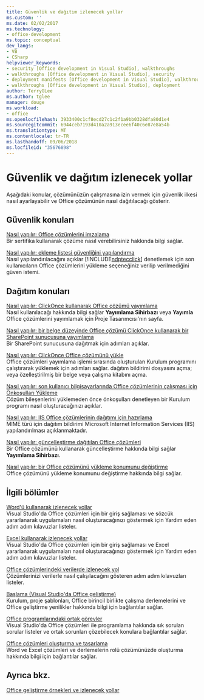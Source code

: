 ```yaml
---
title: Güvenlik ve dağıtım izlenecek yollar
ms.custom: ''
ms.date: 02/02/2017
ms.technology:
- office-development
ms.topic: conceptual
dev_langs:
- VB
- CSharp
helpviewer_keywords:
- security [Office development in Visual Studio], walkthroughs
- walkthroughs [Office development in Visual Studio], security
- deployment manifests [Office development in Visual Studio], walkthroughs
- walkthroughs [Office development in Visual Studio], deployment
author: TerryGLee
ms.author: tglee
manager: douge
ms.workload:
- office
ms.openlocfilehash: 3933400c1cf8ecd27c1c2f1a9bb0328dfa80d1e4
ms.sourcegitcommit: 6944ceb7193d410a2a913ecee6f40c6e87e8a54b
ms.translationtype: MT
ms.contentlocale: tr-TR
ms.lasthandoff: 09/06/2018
ms.locfileid: "35676898"
---
```

# <a name="security-and-deployment-walkthroughs"></a>Güvenlik ve dağıtım izlenecek yollar
  Aşağıdaki konular, çözümünüzün çalışmasına izin vermek için güvenlik ilkesi nasıl ayarlayabilir ve Office çözümünün nasıl dağıtılacağı gösterir.  
  
## <a name="security-topics"></a>Güvenlik konuları  
 [Nasıl yapılır: Office çözümlerini imzalama](../vsto/how-to-sign-office-solutions.md)  
 Bir sertifika kullanarak çözüme nasıl verebilirsiniz hakkında bilgi sağlar.  
  
 [Nasıl yapılır: ekleme listesi güvenliğini yapılandırma](../vsto/how-to-configure-inclusion-list-security.md)  
 Nasıl yapılandırılacağını açıklar [!INCLUDE[ndptecclick](../vsto/includes/ndptecclick-md.md)] denetlemek için son kullanıcıların Office çözümlerini yükleme seçeneğiniz verilip verilmediğini güven istemi.  
  
## <a name="deployment-topics"></a>Dağıtım konuları  
 [Nasıl yapılır: ClickOnce kullanarak Office çözümü yayımlama](http://msdn.microsoft.com/2b6c247e-bc04-4ce4-bb64-c4e79bb3d5b8)  
 Nasıl kullanılacağı hakkında bilgi sağlar **Yayımlama Sihirbazı** veya **Yayımla** Office çözümlerini yayımlamak için Proje Tasarımcısı'nın sayfa.  
  
 [Nasıl yapılır: bir belge düzeyinde Office çözümü ClickOnce kullanarak bir SharePoint sunucusuna yayımlama](http://msdn.microsoft.com/2408e809-fb78-42a1-9152-00afa1522e58)  
 Bir SharePoint sunucusuna dağıtmak için adımları açıklar.  
  
 [Nasıl yapılır: ClickOnce Office çözümünü yükle](http://msdn.microsoft.com/14702f48-9161-4190-994c-78211fe18065)  
 Office çözümleri yayımlama işlemi sırasında oluşturulan Kurulum programını çalıştırarak yüklemek için adımları sağlar. dağıtım bildirimi dosyasını açma; veya özelleştirilmiş bir belge veya çalışma kitabını açma.  
  
 [Nasıl yapılır: son kullanıcı bilgisayarlarında Office çözümlerinin çalışması için Önkoşulları Yükleme](http://msdn.microsoft.com/74dd2c52-838f-4abf-b2b4-4d7b0c2a0a98)  
 Çözüm bileşenlerini yüklemeden önce önkoşulları denetleyen bir Kurulum programı nasıl oluşturacağınızı açıklar.  
  
 [Nasıl yapılır: IIS Office çözümlerinin dağıtımı için hazırlama](http://msdn.microsoft.com/f62bce70-81d4-4f8b-86e6-2f2afec5d9b4)  
 MIME türü için dağıtım bildirimi Microsoft Internet Information Services (IIS) yapılandırılması açıklanmaktadır.  
  
 [Nasıl yapılır: güncelleştirme dağıtılan Office çözümleri](http://msdn.microsoft.com/be96db53-b6ea-46ab-b8d9-b76b098b3b13)  
 Bir Office çözümünü kullanarak güncelleştirme hakkında bilgi sağlar **Yayımlama Sihirbazı**.  
  
 [Nasıl yapılır: bir Office çözümünü yükleme konumunu değiştirme](http://msdn.microsoft.com/d0eaa07b-2d72-4902-899f-2f9fb165b8fd)  
 Office çözümünü yükleme konumunu değiştirme hakkında bilgi sağlar.  
  
## <a name="related-sections"></a>İlgili bölümler  
 [Word'ü kullanarak izlenecek yollar](../vsto/walkthroughs-using-word.md)  
 Visual Studio'da Office çözümleri için bir giriş sağlaması ve sözcük yararlanarak uygulamaları nasıl oluşturacağınızı göstermek için Yardım eden adım adım kılavuzlar listeler.  
  
 [Excel kullanarak izlenecek yollar](../vsto/walkthroughs-using-excel.md)  
 Visual Studio'da Office çözümleri için bir giriş sağlaması ve Excel yararlanarak uygulamaları nasıl oluşturacağınızı göstermek için Yardım eden adım adım kılavuzlar listeler.  
  
 [Office çözümlerindeki verilerde izlenecek yol](../vsto/data-in-office-solutions-walkthroughs.md)  
 Çözümlerinizi verilerle nasıl çalışılacağını gösteren adım adım kılavuzları listeler.  
  
 [Başlama &#40;Visual Studio'da Office geliştirme&#41;](../vsto/getting-started-office-development-in-visual-studio.md)  
 Kurulum, proje şablonları, Office birincil birlikte çalışma derlemelerini ve Office geliştirme yenilikler hakkında bilgi için bağlantılar sağlar.  
  
 [Office programlarındaki ortak görevler](../vsto/common-tasks-in-office-programming.md)  
 Visual Studio'da Office çözümleri ile programlama hakkında sık sorulan sorular listeler ve ortak sorunları çözebilecek konulara bağlantılar sağlar.  
  
 [Office çözümleri oluşturma ve tasarlama](../vsto/designing-and-creating-office-solutions.md)  
 Word ve Excel çözümleri ve derlemelerin rolü çözümünüzde oluşturma hakkında bilgi için bağlantılar sağlar.  
  
## <a name="see-also"></a>Ayrıca bkz.  
 [Office geliştirme örnekleri ve izlenecek yollar](../vsto/office-development-samples-and-walkthroughs.md)  
  
  